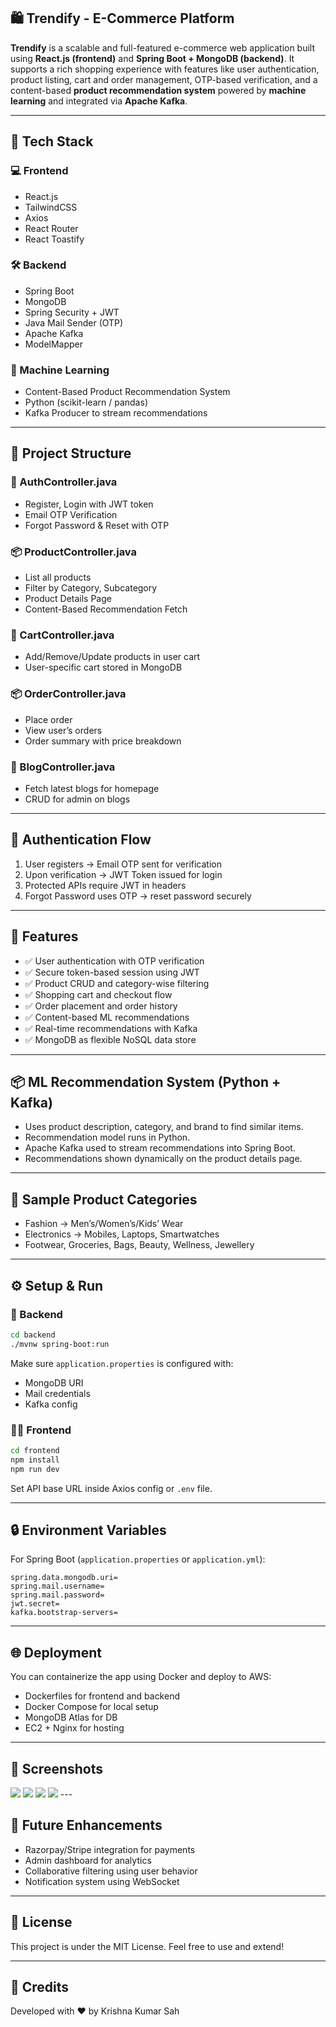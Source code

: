 
## 🛍️ Trendify - E-Commerce Platform

**Trendify** is a scalable and full-featured e-commerce web application built using **React.js (frontend)** and **Spring Boot + MongoDB (backend)**. It supports a rich shopping experience with features like user authentication, product listing, cart and order management, OTP-based verification, and a content-based **product recommendation system** powered by **machine learning** and integrated via **Apache Kafka**.

---

## 🚀 Tech Stack

### 💻 Frontend
- React.js
- TailwindCSS
- Axios
- React Router
- React Toastify

### 🛠️ Backend
- Spring Boot
- MongoDB
- Spring Security + JWT
- Java Mail Sender (OTP)
- Apache Kafka
- ModelMapper

### 🤖 Machine Learning
- Content-Based Product Recommendation System
- Python (scikit-learn / pandas)
- Kafka Producer to stream recommendations

---

## 📁 Project Structure

### 🔐 AuthController.java
- Register, Login with JWT token
- Email OTP Verification
- Forgot Password & Reset with OTP

### 📦 ProductController.java
- List all products
- Filter by Category, Subcategory
- Product Details Page
- Content-Based Recommendation Fetch

### 🛒 CartController.java
- Add/Remove/Update products in user cart
- User-specific cart stored in MongoDB

### 📦 OrderController.java
- Place order
- View user’s orders
- Order summary with price breakdown

### 📰 BlogController.java
- Fetch latest blogs for homepage
- CRUD for admin on blogs

---

## 🔐 Authentication Flow

1. User registers → Email OTP sent for verification  
2. Upon verification → JWT Token issued for login  
3. Protected APIs require JWT in headers  
4. Forgot Password uses OTP → reset password securely  

---

## 🤝 Features

- ✅ User authentication with OTP verification
- ✅ Secure token-based session using JWT
- ✅ Product CRUD and category-wise filtering
- ✅ Shopping cart and checkout flow
- ✅ Order placement and order history
- ✅ Content-based ML recommendations
- ✅ Real-time recommendations with Kafka
- ✅ MongoDB as flexible NoSQL data store

---

## 📦 ML Recommendation System (Python + Kafka)

- Uses product description, category, and brand to find similar items.
- Recommendation model runs in Python.
- Apache Kafka used to stream recommendations into Spring Boot.
- Recommendations shown dynamically on the product details page.

---

## 🧪 Sample Product Categories

- Fashion → Men’s/Women’s/Kids’ Wear  
- Electronics → Mobiles, Laptops, Smartwatches  
- Footwear, Groceries, Bags, Beauty, Wellness, Jewellery

---

## ⚙️ Setup & Run

### 🔧 Backend

```bash
cd backend
./mvnw spring-boot:run
````

Make sure `application.properties` is configured with:

* MongoDB URI
* Mail credentials
* Kafka config

### 🧑‍🎨 Frontend

```bash
cd frontend
npm install
npm run dev
```

Set API base URL inside Axios config or `.env` file.

---

## 🔒 Environment Variables

For Spring Boot (`application.properties` or `application.yml`):

```
spring.data.mongodb.uri=
spring.mail.username=
spring.mail.password=
jwt.secret=
kafka.bootstrap-servers=
```

---

## 🌐 Deployment

You can containerize the app using Docker and deploy to AWS:

* Dockerfiles for frontend and backend
* Docker Compose for local setup
* MongoDB Atlas for DB
* EC2 + Nginx for hosting

---

## 📸 Screenshots

<img src='./assests/img1.png'>
<img src='./assests/img2.png'>
<img src='./assests/img3.png'>
<img src='./assests/img4.png'>
---

## 🧠 Future Enhancements

* Razorpay/Stripe integration for payments
* Admin dashboard for analytics
* Collaborative filtering using user behavior
* Notification system using WebSocket

---

## 📣 License

This project is under the MIT License. Feel free to use and extend!

---

## 🙌 Credits

Developed with ❤️ by Krishna Kumar Sah

```
